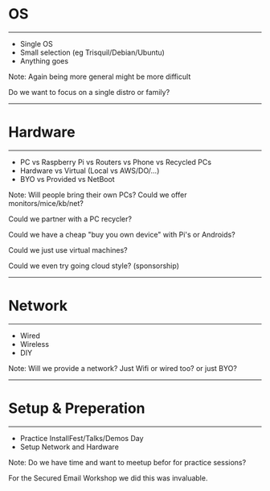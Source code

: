 # OS

<hr />

- Single OS
- Small selection (eg Trisquil/Debian/Ubuntu)
- Anything goes

Note:
Again being more general might be more difficult

Do we want to focus on a single distro or family?

---

# Hardware

<hr />

- PC vs Raspberry Pi vs Routers vs Phone vs Recycled PCs
- Hardware vs Virtual (Local vs AWS/DO/...)
- BYO vs Provided vs NetBoot

Note:
Will people bring their own PCs? Could we offer monitors/mice/kb/net?

Could we partner with a PC recycler?

Could we have a cheap "buy you own device" with Pi's or Androids?

Could we just use virtual machines?

Could we even try going cloud style? (sponsorship)

---

# Network

<hr />

- Wired
- Wireless
- DIY

Note:
Will we provide a network? Just Wifi or wired too? or just BYO?

---

# Setup & Preperation

<hr />

- Practice InstallFest/Talks/Demos Day
- Setup Network and Hardware

Note:
Do we have time and want to meetup befor for practice sessions?

For the Secured Email Workshop we did this was invaluable.
